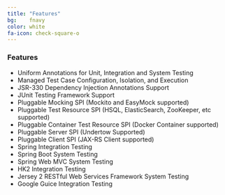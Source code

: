 ```yaml
---
title: "Features"
bg:    fnavy
color: white
fa-icon: check-square-o
---
```


### Features

- Uniform Annotations for Unit, Integration and System Testing
- Managed Test Case Configuration, Isolation, and Execution
- JSR-330 Dependency Injection Annotations Support
- JUnit Testing Framework Support
- Pluggable Mocking SPI (Mockito and EasyMock supported)
- Pluggable Test Resource SPI (HSQL, ElasticSearch, ZooKeeper, etc supported)
- Pluggable Container Test Resource SPI (Docker Container supported)
- Pluggable Server SPI (Undertow Supported)
- Pluggable Client SPI (JAX-RS Client supported)
- Spring Integration Testing
- Spring Boot System Testing
- Spring Web MVC System Testing
- HK2 Integration Testing
- Jersey 2 RESTful Web Services Framework System Testing
- Google Guice Integration Testing
